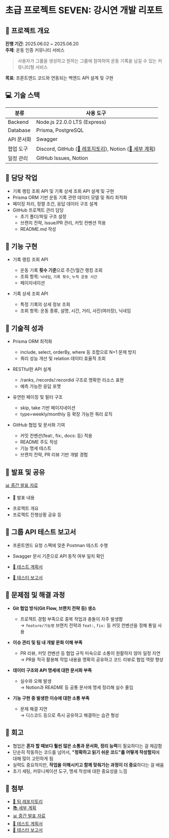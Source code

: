 # 초급 프로젝트 SEVEN: 강시연 개발 리포트

## 📌 프로젝트 개요  
**진행 기간**: 2025.06.02 ~ 2025.06.20  
**주제**: 운동 인증 커뮤니티 서비스  
> 사용자가 그룹을 생성하고 원하는 그룹에 참여하여 운동 기록을 남길 수 있는 커뮤니티형 서비스  

**목표**: 프론트엔드 코드와 연동되는 백엔드 API 설계 및 구현

## 💻 기술 스택

| **분류** | **사용 도구** |
| --- | --- |
| Backend | Node.js 22.0.0 LTS (Express) |
| Database | Prisma, PostgreSQL |
| API 문서화 | Swagger |
| 협업 도구 | Discord, GitHub ([🔗 레포지토리](https://github.com/singnyeo/nb02-seven-team2)), Notion ([📃 세부 계획](https://www.notion.so/206fca01d5c980689666cc5d59fbef08?pvs=21)) |
| 일정 관리 | GitHub Issues, Notion |


## 📌 담당 작업

- 기록 랭킹 조회 API 및 기록 상세 조회 API 설계 및 구현
- Prisma ORM 기반 운동 기록 관련 데이터 모델 및 쿼리 최적화
- 페이징 처리, 정렬 조건, 응답 데이터 구조 설계
- GitHub 프로젝트 관리 담당
  - 초기 폴더/파일 구조 설정
  - 브랜치 전략, Issue/PR 관리, 커밋 컨벤션 적용
  - README.md 작성


## 🚀 기능 구현

- 기록 랭킹 조회 API
  - 운동 기록 **횟수 기준**으로 주간/월간 랭킹 조회
  - 조회 항목: `닉네임`, `기록 횟수`, `누적 운동 시간`
  - 페이지네이션

- 기록 상세 조회 API
  - 특정 기록의 상세 정보 조회
  - 조회 항목: 운동 종류, 설명, 시간, 거리, 사진(여러장), 닉네임

## 🧠 기술적 성과 
- Prisma ORM 최적화
  - include, select, orderBy, where 등 조합으로 N+1 문제 방지
  - 쿼리 성능 개선 및 relation 데이터 효율적 조회

- RESTful한 API 설계
  - /ranks, /records/:recordid 구조로 명확한 리소스 표현
  - 예측 가능한 응답 포맷

- 유연한 페이징 및 필터 구조
  - skip, take 기반 페이지네이션
  - type=weekly/monthly 등 확장 가능한 쿼리 로직

- GitHub 협업 및 문서화 기여
  - 커밋 컨벤션(feat:, fix:, docs: 등) 적용
  - README 주도 작성
  - 기능 명세 테스트
  - 브랜치 전략, PR 리뷰 기반 개발 경험

## 🎤 발표 및 공유

[📊 중간 발표 자료 ](https://www.miricanvas.com/v/14qg1rp)

* 📢 발표 내용 

-  프로젝트 개요
-  프로젝트 진행상황 공유 등


## 🧪 그룹 API 테스트 보고서

- 프론트엔드 요청 스펙에 맞춘 Postman 테스트 수행  
- Swagger 문서 기준으로 API 동작 여부 일치 확인 

- [🔗 테스트 계획서](https://www.notion.so/seven-210a1c7d0d6a80269a25f5476a37c7a3?source=copy_link)  
- [🔗 테스터 보고서](https://www.notion.so/seven-217a1c7d0d6a80388cdbc33daf0f60da?source=copy_link)

## 🧩 문제점 및 해결 과정

- **Git 협업 방식(Git Flow, 브랜치 전략 등) 생소**  
  - 프로젝트 경험 부족으로 중복 작업과 충돌이 자주 발생함  
  → `feature/기능명` 브랜치 전략과 `feat:`, `fix:` 등 커밋 컨벤션을 정해 통일 사용  

- **이슈 관리 및 팀 내 개발 문화 이해 부족**  
  - PR 리뷰, 커밋 컨벤션 등 협업 규칙 미숙으로 소통이 원활하지 않아 일정 지연  
  → PR을 적극 활용해 작업 내용을 명확히 공유하고 코드 리뷰로 협업 역량 향상  

- **데이터 구조와 API 명세에 대한 문서화 부족**  
  - 실수와 오해 발생  
  → Notion과 README 등 공통 문서에 명세 정리해 실수 줄임  

- **기능 구현 중 발생한 이슈에 대한 소통 부족**  
  - 문제 해결 지연  
  → 디스코드 등으로 즉시 공유하고 해결하는 습관 형성  


## 🔁 회고

- 협업은 **혼자 할 때보다 훨씬 많은 소통과 문서화, 정리 능력**이 필요하다는 걸 체감함
- 단순히 작동하는 코드를 넘어서, **"정확하고 읽기 쉬운 코드"를 어떻게 작성할지**에 대해 많이 고민하게 됨
- 실력도 중요하지만, **작업을 이해시키고 함께 맞춰가는 과정이 더 중요**하다는 걸 배움
- 초기 세팅, 커뮤니케이션 도구, 명세 작성에 대한 중요성을 느낌


## 📎 첨부 
- [🔗 팀 레포지토리](https://github.com/singnyeo/nb02-seven-team2)
- [📚 세부 계획](https://www.notion.so/206fca01d5c980689666cc5d59fbef08?pvs=21)
- [📊 중간 발표 자료](https://www.miricanvas.com/v/14qg1rp)
- [🔗 테스트 계획서](https://www.notion.so/seven-210a1c7d0d6a80269a25f5476a37c7a3?source=copy_link)  
- [🔗 테스터 보고서](https://www.notion.so/seven-217a1c7d0d6a80388cdbc33daf0f60da?source=copy_link)

